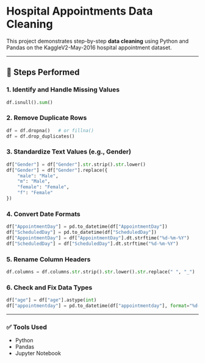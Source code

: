 # Hospital Appointments Data Cleaning

This project demonstrates step-by-step **data cleaning** using Python and Pandas on the KaggleV2-May-2016 hospital appointment dataset.

---

## 📌 Steps Performed

### 1. Identify and Handle Missing Values
```python
df.isnull().sum()
```

### 2. Remove Duplicate Rows
```python
df = df.dropna()   # or fillna()
df = df.drop_duplicates()
```

### 3. Standardize Text Values (e.g., Gender)
```python
df["Gender"] = df["Gender"].str.strip().str.lower()
df["Gender"] = df["Gender"].replace({
    "male": "Male",
    "m": "Male",
    "female": "Female",
    "f": "Female"
}) 
```

### 4. Convert Date Formats
```python
df["AppointmentDay"] = pd.to_datetime(df["AppointmentDay"])
df["ScheduledDay"] = pd.to_datetime(df["ScheduledDay"])
df["AppointmentDay"] = df["AppointmentDay"].dt.strftime("%d-%m-%Y")
df["ScheduledDay"] = df["ScheduledDay"].dt.strftime("%d-%m-%Y") 
```

### 5. Rename Column Headers
```python
df.columns = df.columns.str.strip().str.lower().str.replace(" ", "_") 
```

### 6. Check and Fix Data Types
```python
df["age"] = df["age"].astype(int)
df["appointmentday"] = pd.to_datetime(df["appointmentday"], format="%d-%m-%Y")
```
---
### ✅ Tools Used
- Python
- Pandas
- Jupyter Notebook

